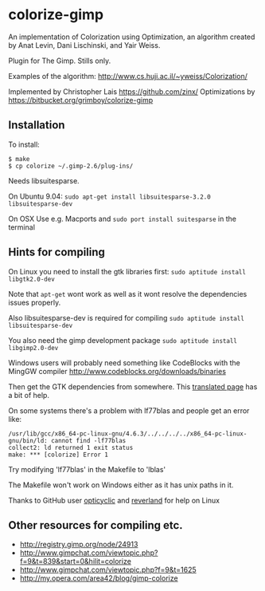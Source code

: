 # colorize-gimp 

An implementation of Colorization using Optimization, an algorithm created by Anat Levin, Dani Lischinski, and Yair Weiss.

Plugin for The Gimp. Stills only.

Examples of the algorithm: http://www.cs.huji.ac.il/~yweiss/Colorization/

Implemented by Christopher Lais https://github.com/zinx/
Optimizations by https://bitbucket.org/grimboy/colorize-gimp

## Installation

To install:

    $ make
    $ cp colorize ~/.gimp-2.6/plug-ins/

Needs libsuitesparse.

On Ubuntu 9.04:
`sudo apt-get install libsuitesparse-3.2.0 libsuitesparse-dev`

On OSX
Use e.g. Macports and `sudo port install suitesparse` in the terminal 

## Hints for compiling 

On Linux you need to install the gtk libraries first:
`sudo aptitude install libgtk2.0-dev`

Note that `apt-get` wont work as well as it wont resolve the dependencies issues properly.

Also libsuitesparse-dev is required for compiling
`sudo aptitude install libsuitesparse-dev`

You also need the gimp development package
`sudo aptitude install libgimp2.0-dev`

Windows users will probably need something like CodeBlocks with the MingGW compiler
http://www.codeblocks.org/downloads/binaries

Then get the GTK dependencies from somewhere.
This [translated page](http://translate.google.com/translate?hl=en&sl=de&u=http://www.pronix.de/pronix-1212.html&prev=/search%3Fq%3Dbuild%2Ba%2BGIMP%2Bplug-in%2Bon%2Bwindows%2Bcodeblocks%26hl%3Den%26tbo%3Dd%26biw%3D1278%26bih%3D518&sa=X&ei=9WWhUKWtLOrQyAG8jIGIBQ&ved=0CDsQ7gEwAQ) has a bit of help.

On some systems there's a problem with lf77blas and people get an error like:

    /usr/lib/gcc/x86_64-pc-linux-gnu/4.6.3/../../../../x86_64-pc-linux-gnu/bin/ld: cannot find -lf77blas
    collect2: ld returned 1 exit status
    make: *** [colorize] Error 1

Try modifying 'lf77blas' in the Makefile to 'lblas'

The Makefile won't work on Windows either as it has unix paths in it.

Thanks to GitHub user [opticyclic](https://github.com/opticyclic) and [reverland](https://github.com/https://github.com/reverland) for help on Linux


## Other resources for compiling etc.

 * http://registry.gimp.org/node/24913
 * http://www.gimpchat.com/viewtopic.php?f=9&t=839&start=0&hilit=colorize
 * http://www.gimpchat.com/viewtopic.php?f=9&t=1625
 * http://my.opera.com/area42/blog/gimp-colorize
